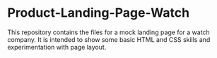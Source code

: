 # Product-Landing-Page-Watch
This repository contains the files for a mock landing page for a watch company. It is intended to show some basic HTML and CSS skills and experimentation with page layout.
